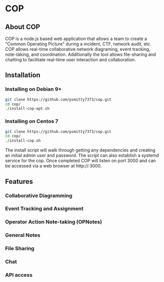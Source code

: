 # COP

## About COP
COP is a node.js based web application that allows a team to create a "Common Operating Picture" during a incident, CTF, network audit, etc.  COP allows real-time collaborative network diagraming, event tracking, note-taking, and coordination.  Additionally the tool allows file-sharing and chatting to facilitate real-time user interaction and collaboration.

## Installation
### Installing on Debian 9+
```bash
git clone https://github.com/psmitty7373/cop.git
cd cop/
./install-cop-apt.sh
```

### Installing on Centos 7
```bash
git clone https://github.com/psmitty7373/cop.git
cd cop/
./install-cop.sh
```

The install script will walk through getting any dependencies and creating an initial admin user and password.  The script can also establish a systemd service for the cop. Once completed COP will listen on port 3000 and can be accessed via a web browser at http://<server ip>:3000.
 
## Features

### Collaborative Diagramming

### Event Tracking and Assignment

### Operator Action Note-taking (OPNotes)

### General Notes

### File Sharing

### Chat

### API access
